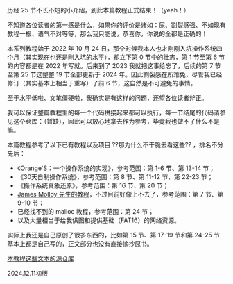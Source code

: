 历经 25 节不长不短的小介绍，到此本篇教程正式结束！（yeah！）

不知道各位读者的第一感是什么，如果你的评价是诸如：屎、割裂感强、不如现有教程一根、语气不对等等，那么我只能说，恭喜你，你说的全都是正确的！

本系列教程始于 2022 年 10 月 24 日，那个时候我本人也才刚刚入坑操作系统四个月（其实现在也还是刚入坑的水平），却立下第 0 节中的壮志，第 1 节至第 6 节的内容都是在 2022 年写就。后来到了 2023 我就把这事给忘了，后续的第 7 节至第 25 节这整整 19 节全部更新于 2024 年。因此割裂感在所难免，尽管我已经修订（其实基本上相当于重写）了前 6 节，这自然是不可避免的事情。

至于水平低啦、文笔僵硬啦，我确实是有这样的问题，还望各位读者斧正。

我可以保证整篇教程里的每一个代码拼接起来都可以执行，每一节结尾的代码请参见这个仓库：（暂缺），因此可以放心地拿去作为参考，毕竟我也做不了什么不是嘛。

本篇教程参考了以下已有教程以及项目 ??那为什么不干脆去看这些?? ，排名不分先后：

- 《Orange'S：一个操作系统的实现》，参考范围：第 1-6 节、第 13-14 节；
- 《30天自制操作系统》，参考范围：第 8 节、第 11-12 节、第 22-23 节；
- 《操作系统真象还原》，参考范围：第 16 节、第 20 节；
- [James Molloy 先生的教程](http://www.jamesmolloy.co.uk)，不过目前好像上不去了，参考范围：第 7 节、第 9-10 节；
- 已经找不到的 malloc 教程，参考范围：第 24 节；
- 以及大量相当于给我供图和提供基础（FAT16）的网络资源。

实际上我还是自己原创了很多东西的，比如第 15 节、第 17-19 节和第 24-25 节基本上都是自己写的，正文部分也没有直接摘抄原书。

[本教程这些文本的源仓库](https://github.com/xiaohuangren1001/blog-src)

2024.12.11初版